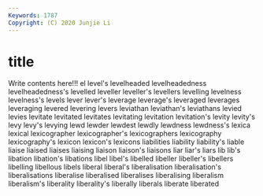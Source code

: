 ```yaml
---
Keywords: 1787
Copyright: (C) 2020 Junjie Li
---
```


# title

Write contents here!!!
el 
level's 
levelheaded 
levelheadedness 
levelheadedness's
levelled 
leveller 
leveller's 
levellers 
levelling 
levelness 
levelness's 
levels 
lever 
lever's
leverage 
leverage's 
leveraged 
leverages 
leveraging 
levered 
levering 
levers 
leviathan 
leviathan's
leviathans 
levied 
levies 
levitate 
levitated 
levitates 
levitating 
levitation 
levitation's 
levity
levity's 
levy 
levy's 
levying 
lewd 
lewder 
lewdest 
lewdly 
lewdness 
lewdness's
lexica 
lexical 
lexicographer 
lexicographer's 
lexicographers 
lexicography 
lexicography's 
lexicon 
lexicon's 
lexicons
liabilities 
liability 
liability's 
liable 
liaise 
liaised 
liaises 
liaising 
liaison 
liaison's
liaisons 
liar 
liar's 
liars 
lib 
lib's 
libation 
libation's 
libations 
libel
libel's 
libelled 
libeller 
libeller's 
libellers 
libelling 
libellous 
libels 
liberal 
liberal's
liberalisation 
liberalisation's 
liberalisations 
liberalise 
liberalised 
liberalises 
liberalising 
liberalism 
liberalism's 
liberality
liberality's 
liberally 
liberals 
liberate 
liberated 
